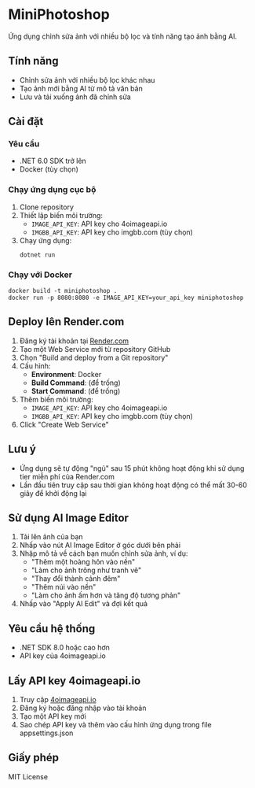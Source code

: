 # MiniPhotoshop

Ứng dụng chỉnh sửa ảnh với nhiều bộ lọc và tính năng tạo ảnh bằng AI.

## Tính năng

- Chỉnh sửa ảnh với nhiều bộ lọc khác nhau
- Tạo ảnh mới bằng AI từ mô tả văn bản
- Lưu và tải xuống ảnh đã chỉnh sửa

## Cài đặt

### Yêu cầu

- .NET 6.0 SDK trở lên
- Docker (tùy chọn)

### Chạy ứng dụng cục bộ

1. Clone repository
2. Thiết lập biến môi trường:
   - `IMAGE_API_KEY`: API key cho 4oimageapi.io
   - `IMGBB_API_KEY`: API key cho imgbb.com (tùy chọn)
3. Chạy ứng dụng:
   ```
   dotnet run
   ```

### Chạy với Docker

```
docker build -t miniphotoshop .
docker run -p 8080:8080 -e IMAGE_API_KEY=your_api_key miniphotoshop
```

## Deploy lên Render.com

1. Đăng ký tài khoản tại [Render.com](https://render.com/)
2. Tạo một Web Service mới từ repository GitHub
3. Chọn "Build and deploy from a Git repository"
4. Cấu hình:
   - **Environment**: Docker
   - **Build Command**: (để trống)
   - **Start Command**: (để trống)
5. Thêm biến môi trường:
   - `IMAGE_API_KEY`: API key cho 4oimageapi.io
   - `IMGBB_API_KEY`: API key cho imgbb.com (tùy chọn)
6. Click "Create Web Service"

## Lưu ý

- Ứng dụng sẽ tự động "ngủ" sau 15 phút không hoạt động khi sử dụng tier miễn phí của Render.com
- Lần đầu tiên truy cập sau thời gian không hoạt động có thể mất 30-60 giây để khởi động lại

## Sử dụng AI Image Editor

1. Tải lên ảnh của bạn
2. Nhấp vào nút AI Image Editor ở góc dưới bên phải
3. Nhập mô tả về cách bạn muốn chỉnh sửa ảnh, ví dụ:
   - "Thêm một hoàng hôn vào nền"
   - "Làm cho ảnh trông như tranh vẽ"
   - "Thay đổi thành cảnh đêm"
   - "Thêm núi vào nền"
   - "Làm cho ảnh ấm hơn và tăng độ tương phản"
4. Nhấp vào "Apply AI Edit" và đợi kết quả

## Yêu cầu hệ thống

- .NET SDK 8.0 hoặc cao hơn
- API key của 4oimageapi.io

## Lấy API key 4oimageapi.io

1. Truy cập [4oimageapi.io](https://4oimageapi.io/vi/api-key)
2. Đăng ký hoặc đăng nhập vào tài khoản
3. Tạo một API key mới
4. Sao chép API key và thêm vào cấu hình ứng dụng trong file appsettings.json

## Giấy phép

MIT License 